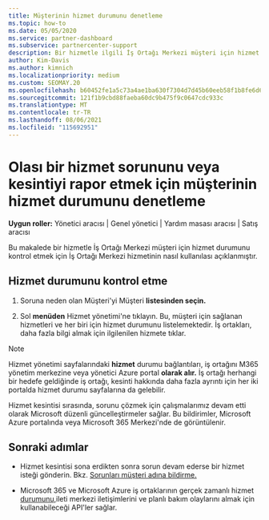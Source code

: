 ```yaml
---
title: Müşterinin hizmet durumunu denetleme
ms.topic: how-to
ms.date: 05/05/2020
ms.service: partner-dashboard
ms.subservice: partnercenter-support
description: Bir hizmetle ilgili İş Ortağı Merkezi müşteri için hizmet durumunu kontrol etmek üzere İş Ortağı Merkezi hizmetini nasıl kullanabileceğini öğrenin.
author: Kim-Davis
ms.author: kimnich
ms.localizationpriority: medium
ms.custom: SEOMAY.20
ms.openlocfilehash: b60452fe1a5c73a4ae1ba630f7304d7d45b60eeb58f1b8fe6d67e299fcf27cc9
ms.sourcegitcommit: 121f1b9cbd88faeba60dc9b475f9c0647cdc933c
ms.translationtype: MT
ms.contentlocale: tr-TR
ms.lasthandoff: 08/06/2021
ms.locfileid: "115692951"
---
```

# <a name="check-service-health-for-a-customer-reporting-a-potential-service-problem-or-outage"></a>Olası bir hizmet sorununu veya kesintiyi rapor etmek için müşterinin hizmet durumunu denetleme

**Uygun roller:** Yönetici aracısı | Genel yönetici | Yardım masası aracısı | Satış aracısı

Bu makalede bir hizmetle İş Ortağı Merkezi müşteri için hizmet durumunu kontrol etmek için İş Ortağı Merkezi hizmetinin nasıl kullanılası açıklanmıştır. 

## <a name="check-service-health"></a>Hizmet durumunu kontrol etme

1. Soruna  neden olan Müşteri'yi Müşteri **listesinden seçin.**

2. Sol **menüden** Hizmet yönetimi'ne tıklayın. Bu, müşteri için sağlanan hizmetleri ve her biri için hizmet durumunu listelemektedir. İş ortakları, daha fazla bilgi almak için ilgilenilen hizmete tıklar. 

>[!NOTE] 
> Hizmet yönetimi sayfalarındaki **hizmet** durumu bağlantıları, iş ortağını M365 yönetim merkezine veya yönetici Azure portal **olarak alır.** İş ortağı herhangi bir hedefe geldiğinde iş ortağı, kesinti hakkında daha fazla ayrıntı için her iki portalda hizmet durumu sayfalarına da gelebilir.
 
Hizmet kesintisi sırasında, sorunu çözmek için çalışmalarımız devam etti olarak Microsoft düzenli güncelleştirmeler sağlar. Bu bildirimler, Microsoft Azure portalında veya Microsoft 365 Merkezi'nde de görüntülenir.

## <a name="next-steps"></a>Sonraki adımlar 

- Hizmet kesintisi sona erdikten sonra sorun devam ederse bir hizmet isteği gönderin. Bkz. [Sorunları müşteri adına bildirme.](report-problems-on-behalf-of-a-customer.md)

- Microsoft 365 ve Microsoft Azure iş ortaklarının gerçek zamanlı hizmet [durumunu,](get-automated-service-notifications-with-our-apis.md)ileti merkezi iletişimlerini ve planlı bakım olaylarını almak için kullanabileceği API'ler sağlar.

 

